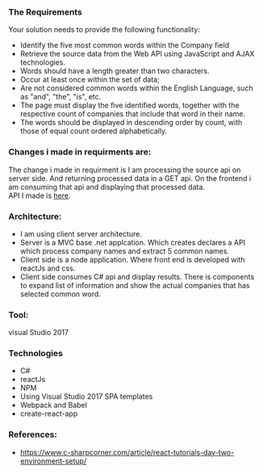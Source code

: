 ### The Requirements

Your solution needs to provide the following functionality:

- Identify the five most common words within the Company field</li> 
- Retrieve the source data from the Web API using JavaScript and AJAX technologies.</li> 
- Words should have a length greater than two characters.</li>
- Occur at least once within the set of data;</li>
- Are not considered common words within the English Language, such as "and", "the", "is", etc.</li>
- The page must display the five identified words, together with the respective count of companies that include that word in their name.</li>
- The words should be displayed in descending order by count, with those of equal count ordered alphabetically.</li>


### Changes i made in requirments are:

The change i made in requirment is I am processing the source api on server side. And returning processed data in a GET api. On the frontend
i am consuming that api and displaying that processed data.<br/>
API I made is <a href="https://localhost:5001/api/SampleData/ProcessWords">here</a>.

### Architecture:
- I am using client server architecture.
- Server is a MVC base .net applcation. Which creates declares a API which process company names and extract 5 common names.
- Client side is a node application. Where front end is developed with reactJs and css.
- Client side consumes C# api and display results. There is components to expand list of information and show the actual companies that has selected common word.

### Tool:
visual Studio 2017

### Technologies 
- C#
- reactJs
- NPM
- Using Visual Studio 2017 SPA templates
- Webpack and Babel
- create-react-app

### References:
- https://www.c-sharpcorner.com/article/react-tutorials-day-two-environment-setup/
